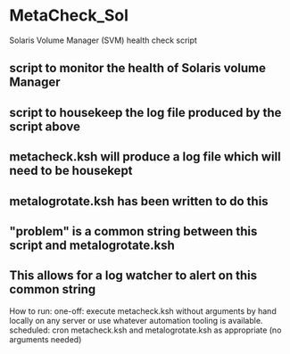 # MetaCheck_Sol
Solaris Volume Manager (SVM) health check script

##  script to monitor the health of Solaris volume Manager
##  script to housekeep the log file produced by the script above
##
##  metacheck.ksh will produce a log file which will need to be housekept
##  metalogrotate.ksh has been written to do this
##
##  "problem" is a common string between this script and metalogrotate.ksh
##  This allows for a log watcher to alert on this common string

How to run: 
one-off:
execute metacheck.ksh without arguments by hand locally on any server or use whatever automation tooling is available.
scheduled:
cron metacheck.ksh and metalogrotate.ksh as appropriate (no arguments needed)
